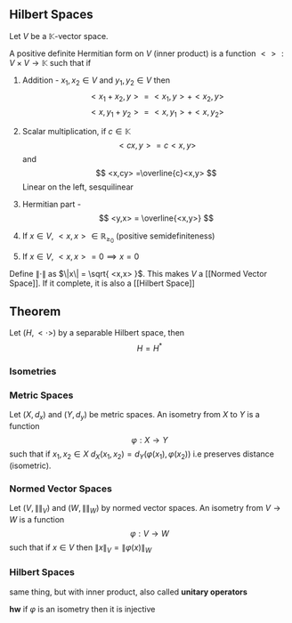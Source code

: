 ## Hilbert Spaces

Let $V$ be a $\mathbb{K}$-vector space.

A positive definite Hermitian form on $V$ (inner product) is a function $<> : V \times V \rightarrow \mathbb{K}$ such that if 

1.  Addition - $x_{1}, x_{2}\in V$ and $y_{1}, y_{2}\in V$ then
$$
<x_{1}+x_{2},y> = <x_{1},y > + <x_{2},y>
$$
$$
<x, y_{1}+y_{2}> = <x,y_{1}> + <x, y_{2}>
$$
2. Scalar multiplication, if $c \in \mathbb{K}$
$$
<cx,y> =c<x,y>
$$
and
$$
<x,cy> =\overline{c}<x,y>
$$
Linear on the left, sesquilinear

3. Hermitian part - 
$$
<y,x> = \overline{<x,y>}
$$
4. If $x \in V$,  $<x,x> \in \mathbb{R}_{\geq_{0}}$ (positive semidefiniteness)
5. If $x \in V$, $<x,x> =0 \implies x = 0$

Define $\|\cdot\|$ as $\|x\| = \sqrt{ <x,x> }$. This makes $V$ a [[Normed Vector Space]]. If it complete, it is also a [[Hilbert Space]]

## Theorem

Let $(H, <\cdot>)$ by a separable Hilbert space, then 
$$
H=H^*
$$
### Isometries

### Metric Spaces

Let $(X, d_{x})$ and $(Y, d_{y})$ be metric spaces. An isometry from $X$ to $Y$ is a function 
$$
\varphi : X\rightarrow Y
$$
such that if $x_{1},x_{2} \in X$ $d_{X}(x_{1}, x_{2}) = d_{Y}(\varphi(x_{1}), \varphi(x_{2}))$ i.e preserves distance (isometric).

### Normed Vector Spaces

Let $(V, \|\|_{V})$ and $(W, \|\|_{W})$ by normed vector spaces. An isometry from $V\rightarrow W$ is a function
$$
\varphi: V\rightarrow W
$$
such that if $x\in V$ then $\|x\|_{V} = \|\varphi(x)\|_{W}$

### Hilbert Spaces

same thing, but with inner product, also called **unitary operators**

**hw** if $\varphi$ is an isometry then it is injective
